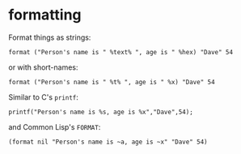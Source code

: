 # formatting

Format things as strings:

    format ("Person's name is " %text% ", age is " %hex) "Dave" 54

or with short-names:

    format ("Person's name is " %t% ", age is " %x) "Dave" 54

Similar to C's `printf`:

    printf("Person's name is %s, age is %x","Dave",54);

and Common Lisp's `FORMAT`:

    (format nil "Person's name is ~a, age is ~x" "Dave" 54)
